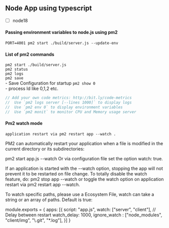 ## Node App using typescript

-[ ] node18

#### Passing environment variables to node.js using pm2

`PORT=4001 pm2 start ./build/server.js --update-env` <br>

#### List of pm2 commands

`pm2 start ./build/server.js`<br>
`pm2 status`<br>
`pm2 logs`<br>
`pm2 save`<br> - Save Configuration for startup
`pm2 show 0`<br> - process Id like 0,1,2 etc.

```ts
// Add your own code metrics: http://bit.ly/code-metrics
//  Use `pm2 logs server [--lines 1000]` to display logs
//  Use `pm2 env 0` to display environment variables
//  Use `pm2 monit` to monitor CPU and Memory usage server
```

#### Pm2 watch mode

`application restart via pm2 restart app --watch .` <br>

PM2 can automatically restart your application when a file is modified in the current directory or its subdirectories:

pm2 start app.js --watch
Or via configuration file set the option watch: true.

If an application is started with the --watch option, stopping the app will not prevent it to be restarted on file change. To totally disable the watch feature, do: pm2 stop app --watch or toggle the watch option on application restart via pm2 restart app --watch.

To watch specific paths, please use a Ecosystem File, watch can take a string or an array of paths. Default is true:

module.exports = {
apps: [{
script: "app.js",
watch: ["server", "client"],
// Delay between restart
watch_delay: 1000,
ignore_watch : ["node_modules", "client/img", "\\.git", "*.log"],
}]
}
